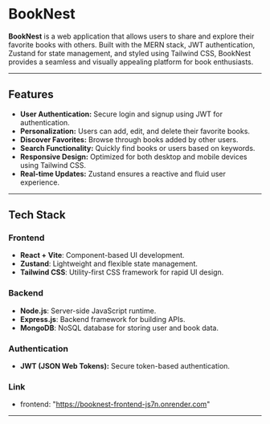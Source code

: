 # BookNest

**BookNest** is a web application that allows users to share and explore their favorite books with others. Built with the MERN stack, JWT authentication, Zustand for state management, and styled using Tailwind CSS, BookNest provides a seamless and visually appealing platform for book enthusiasts.

---

## Features

- **User Authentication:** Secure login and signup using JWT for authentication.
- **Personalization:** Users can add, edit, and delete their favorite books.
- **Discover Favorites:** Browse through books added by other users.
- **Search Functionality:** Quickly find books or users based on keywords.
- **Responsive Design:** Optimized for both desktop and mobile devices using Tailwind CSS.
- **Real-time Updates:** Zustand ensures a reactive and fluid user experience.

---

## Tech Stack

### Frontend

- **React + Vite**: Component-based UI development.
- **Zustand**: Lightweight and flexible state management.
- **Tailwind CSS**: Utility-first CSS framework for rapid UI design.

### Backend

- **Node.js**: Server-side JavaScript runtime.
- **Express.js**: Backend framework for building APIs.
- **MongoDB**: NoSQL database for storing user and book data.

### Authentication

- **JWT (JSON Web Tokens):** Secure token-based authentication.

### Link
- frontend: "https://booknest-frontend-js7n.onrender.com"
---
